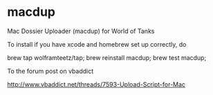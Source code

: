 # macdup
Mac Dossier Uploader (macdup) for World of Tanks

To install if you have xcode and homebrew set up correctly, do

brew tap wolframteetz/tap; brew reinstall macdup; brew test macdup;

To the forum post on vbaddict

http://www.vbaddict.net/threads/7593-Upload-Script-for-Mac
